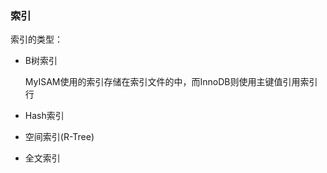 ### 索引

索引的类型：

- B树索引

  MyISAM使用的索引存储在索引文件的中，而InnoDB则使用主键值引用索引行

- Hash索引

- 空间索引(R-Tree)

- 全文索引

